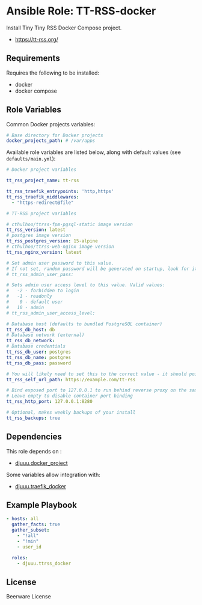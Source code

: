 Ansible Role: TT-RSS-docker
===========================

Install Tiny Tiny RSS Docker Compose project.
- https://tt-rss.org/

Requirements
------------

Requires the following to be installed:
- docker
- docker compose

Role Variables
--------------

Common Docker projects variables:

```yaml
# Base directory for Docker projects
docker_projects_path: # /var/apps
```

Available role variables are listed below, along with default values (see `defaults/main.yml`):

```yaml
# Docker project variables

tt_rss_project_name: tt-rss

tt_rss_traefik_entrypoints: 'http,https'
tt_rss_traefik_middlewares:
  - "https-redirect@file"
```

```yaml
# TT-RSS project variables

# cthulhoo/ttrss-fpm-pgsql-static image version
tt_rss_version: latest
# postgres image version
tt_rss_postgres_version: 15-alpine
# cthulhoo/ttrss-web-nginx image version
tt_rss_nginx_version: latest

# Set admin user password to this value.
# If not set, random password will be generated on startup, look for it in the 'app' container logs.
# tt_rss_admin_user_pass:

# Sets admin user access level to this value. Valid values:
#   -2 - forbidden to login
#   -1 - readonly
#    0 - default user
#   10 - admin
# tt_rss_admin_user_access_level:

# Database host (defaults to bundled PostgreSQL container)
tt_rss_db_host: db
# Database network (external)
tt_rss_db_network:
# Database credentials
tt_rss_db_user: postgres
tt_rss_db_name: postgres
tt_rss_db_pass: password

# You will likely need to set this to the correct value - it should point to external tt-rss URL as seen in your browser.
tt_rss_self_url_path: https://example.com/tt-rss

# Bind exposed port to 127.0.0.1 to run behind reverse proxy on the same host. If you plan expose the container, remove "127.0.0.1:".
# Leave empty to disable container port binding
tt_rss_http_port: 127.0.0.1:8280

# Optional, makes weekly backups of your install
tt_rss_backups: true
```

Dependencies
------------

This role depends on :
- [djuuu.docker_project](https://github.com/Djuuu/ansible-role-docker-project)

Some variables allow integration with:
- [djuuu.traefik_docker](https://github.com/Djuuu/ansible-role-traefik-docker)

Example Playbook
----------------

```yaml
- hosts: all
  gather_facts: true
  gather_subset:
    - "!all"
    - "!min"
    - user_id

  roles:
    - djuuu.ttrss_docker
```

License
-------

Beerware License
